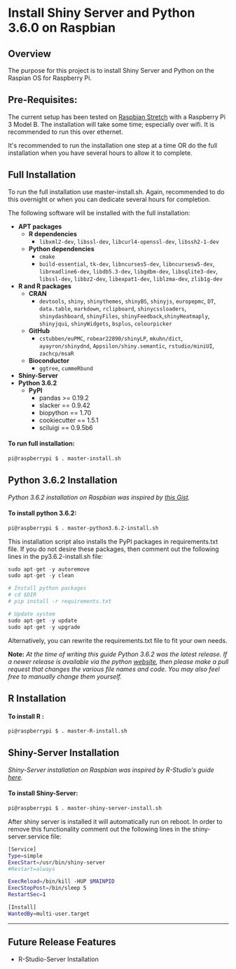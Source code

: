 # Install Shiny Server and Python 3.6.0 on Raspbian

## Overview
The purpose for this project is to install Shiny Server and Python on the Raspian OS for Raspberry Pi.  

## Pre-Requisites:
The current setup has been tested on [Raspbian Stretch](https://www.raspberrypi.org/downloads/raspbian/) with a Raspberry Pi 3 Model B.  The installation will take some time; especially over wifi. It is recommended to run this over ethernet.

It's recommended to run the installation one step at a time OR do the full installation when you have several hours to allow it to complete.

## Full Installation
To run the full installation use master-install.sh.  Again, recommended to do this overnight or when you can dedicate several hours for completion.

The following software will be installed with the full installation:
* **APT packages**
  * **R dependencies**
    * `libxml2-dev`, `libssl-dev`, `libcurl4-openssl-dev`, `libssh2-1-dev`
  * **Python dependencies**
    * `cmake`
    * `build-essential`, `tk-dev`, `libncurses5-dev`, `libncursesw5-dev`, `libreadline6-dev`, `libdb5.3-dev`, `libgdbm-dev`, `libsqlite3-dev`, `libssl-dev`, `libbz2-dev`, `libexpat1-dev`, `liblzma-dev`, `zlib1g-dev`
* **R and R packages**
  * **CRAN**
    * `devtools`, `shiny`, `shinythemes`, `shinyBS`, `shinyjs`, `europepmc`, `DT`, `data.table`, `markdown`, `rclipboard`, `shinycssloaders`, `shinydashboard`, `shinyFiles`, `shinyFeedback`,`shinyHeatmaply`, `shinyjqui`, `shinyWidgets`, `bsplus`, `colourpicker`
  * **GitHub**
    * `cstubben/euPMC`, `robear22890/shinyLP`, `mkuhn/dict`, `ayayron/shinydnd`, `Appsilon/shiny.semantic`, `rstudio/miniUI`, `zachcp/msaR`
  * **Bioconductor**
    * `ggtree`, `cummeRbund`
* **Shiny-Server**
* **Python 3.6.2**
  * **PyPI**
    * pandas >= 0.19.2
    * slacker == 0.9.42
    * biopython == 1.70
    * cookiecutter == 1.5.1
    * sciluigi == 0.9.5b6

#### To run full installation:
```bash
pi@raspberrypi $ . master-install.sh
```

## Python 3.6.2 Installation

_Python 3.6.2 installation on Raspbian was inspired by
[this Gist](https://gist.github.com/dschep/24aa61672a2092246eaca2824400d37f)._

#### To install python 3.6.2:
```bash
pi@raspberrypi $ . master-python3.6.2-install.sh
```

This installation script also installs the PyPI packages in requirements.txt file.
If you do not desire these packages, then comment out the following lines in the py3.6.2-install.sh file:
```python
sudo apt-get -y autoremove
sudo apt-get -y clean

# Install python packages
# cd $DIR
# pip install -r requirements.txt

# Update system
sudo apt-get -y update
sudo apt-get -y upgrade
```

Alternatively, you can rewrite the requirements.txt file to fit your own needs.

**Note:** _At the time of writing this guide Python 3.6.2 was the latest release.  If a newer release is
available via the python [website](https://www.python.org/downloads/source/), then please make a pull
request that changes the various file names and code.  You may also feel free to manually change them yourself._

## R Installation
#### To install R :
```bash
pi@raspberrypi $ . master-R-install.sh
```

## Shiny-Server Installation
_Shiny-Server installation on Raspbian was inspired by R-Studio's guide [here](https://github.com/rstudio/shiny-server/wiki/Building-Shiny-Server-from-Source#installation)._

#### To install Shiny-Server:
```bash
pi@raspberrypi $ . master-shiny-server-install.sh
```

After shiny server is installed it will automatically run on reboot. In order to remove this functionality comment out the following lines in the shiny-server.service file:
```bash
[Service]
Type=simple
ExecStart=/usr/bin/shiny-server
#Restart=always

ExecReload=/bin/kill -HUP $MAINPID
ExecStopPost=/bin/sleep 5
RestartSec=1

[Install]
WantedBy=multi-user.target
```
___

## Future Release Features
*  R-Studio-Server Installation
